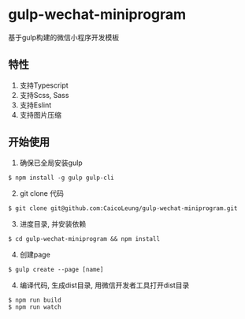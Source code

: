 # gulp-wechat-miniprogram
基于gulp构建的微信小程序开发模板

## 特性
1. 支持Typescript
2. 支持Scss, Sass
3. 支持Eslint
4. 支持图片压缩

## 开始使用
1. 确保已全局安装gulp
  ```
  $ npm install -g gulp gulp-cli
  ```
2. git clone 代码
  ```
  $ git clone git@github.com:CaicoLeung/gulp-wechat-miniprogram.git
  ```
3. 进度目录, 并安装依赖

  ```
  $ cd gulp-wechat-miniprogram && npm install
  ```
4. 创建page
  ```
  $ gulp create --page [name]
  ```
4. 编译代码, 生成dist目录, 用微信开发者工具打开dist目录
  ```
  $ npm run build
  $ npm run watch
  ```